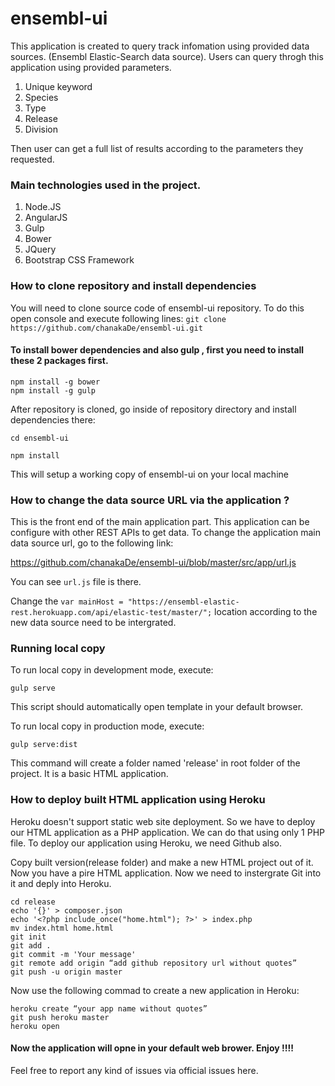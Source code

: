 # ensembl-ui
This application is created to query track infomation using provided data sources. (Ensembl Elastic-Search data source).
Users can query throgh this application using provided parameters.

1.  Unique keyword
2.  Species
3.  Type
4.  Release
5.  Division

Then user can get a full list of results according to the parameters they requested.

### Main technologies used in the project.

1. Node.JS
2. AngularJS
3. Gulp
4. Bower
5. JQuery
6. Bootstrap CSS Framework

### How to clone repository and install dependencies

You will need to clone source code of ensembl-ui repository. To do this open console and execute following lines:
`git clone https://github.com/chanakaDe/ensembl-ui.git`

#### To install bower dependencies and also gulp , first you need to install these 2 packages first.

```
npm install -g bower
npm install -g gulp
```

After repository is cloned, go inside of repository directory and install dependencies there:

`cd ensembl-ui`

`npm install`

This will setup a working copy of ensembl-ui on your local machine

### How to change the data source URL via the application ?

This is the front end of the main application part. This application can be configure with other REST APIs to get data.
To change the application main data source url, go to the following link:

https://github.com/chanakaDe/ensembl-ui/blob/master/src/app/url.js

You can see `url.js` file is there.

Change the `var mainHost = "https://ensembl-elastic-rest.herokuapp.com/api/elastic-test/master/";` location according to the new data source need to be intergrated.

### Running local copy

To run local copy in development mode, execute:

`gulp serve`

This script should automatically open template in your default browser.

To run local copy in production mode, execute:

`gulp serve:dist`

This command will create a folder named 'release' in root folder of the project. It is a basic HTML application.

### How to deploy built HTML application using Heroku

Heroku doesn't support static web site deployment. So we have to deploy our HTML application as a PHP application. We can do that using only 1 PHP file. To deploy our application using Heroku, we need Github also.

Copy built version(release folder) and make a new HTML project out of it. Now you have a pire HTML application. Now we need to instergrate Git into it and deply into Heroku.

```
cd release
echo '{}' > composer.json
echo '<?php include_once("home.html"); ?>' > index.php
mv index.html home.html
git init
git add .
git commit -m 'Your message'
git remote add origin “add github repository url without quotes”
git push -u origin master
```

Now use the following commad to create a new application in Heroku:

```
heroku create “your app name without quotes”
git push heroku master
heroku open
```
#### Now the application will opne in your default web brower. Enjoy !!!!

Feel free to report any kind of issues via official issues here.
